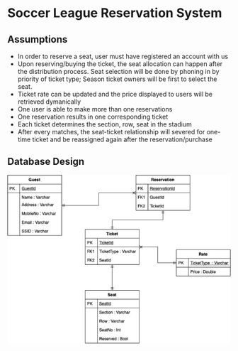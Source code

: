 # Soccer League Reservation System

## Assumptions

- In order to reserve a seat, user must have registered an account with us
- Upon reserving/buying the ticket, the seat allocation can happen after the distribution process. Seat selection will be done by phoning in by priority of ticket type; Season ticket owners will be first to select the seat.
- Ticket rate can be updated and the price displayed to users will be retrieved dymanically
- One user is able to make more than one reservations
- One reservation results in one corresponding ticket
- Each ticket determines the section, row, seat in the stadium
- After every matches, the seat-ticket relationship will severed for one-time ticket and be reassigned again after the reservation/purchase

## Database Design

![](ERD.jpg)
